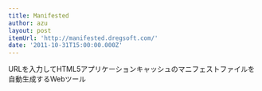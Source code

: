 ```yaml
---
title: Manifested
author: azu
layout: post
itemUrl: 'http://manifested.dregsoft.com/'
date: '2011-10-31T15:00:00.000Z'
---
```

URLを入力してHTML5アプリケーションキャッシュのマニフェストファイルを自動生成するWebツール

